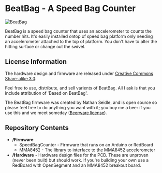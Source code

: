 BeatBag - A Speed Bag Counter
=======

![BeatBag](https://cdn.sparkfun.com/assets/1/a/6/3/b/514dd074ce395f8561000002.JPG)  

BeatBag is a speed bag counter that uses an accelerometer to counts the number hits. It's easily installed ontop of speed bag platform only needing an accelerometer attached to the top of platform. You don't have to alter the hitting surface or change out the swivel.

License Information
-------------------

The hardware design and firmware are released under [Creative Commons Share-alike 3.0](http://creativecommons.org/licenses/by-sa/3.0/).  

Feel free to use, distribute, and sell varients of BeatBag. All I ask is that you include attribution of 'Based on BeatBag'.

The BeatBag firmware was created by Nathan Seidle, and is open source so please feel free to do anything you want with it; 
you buy me a beer if you use this and we meet someday ([Beerware license](http://en.wikipedia.org/wiki/Beerware)).

Repository Contents
-------------------
* **/Firmware** 
	* SpeedBagCounter - Firmware that runs on an Arduino or RedBoard
	* MMA8452 - The library to interface to the MMA8452 accelerometer
* **/Hardware** - Hardware design files for the PCB. These are unproven (never been built) but should work. If you're building your own use a RedBoard with OpenSegment and an MMA8452 breakout board.

